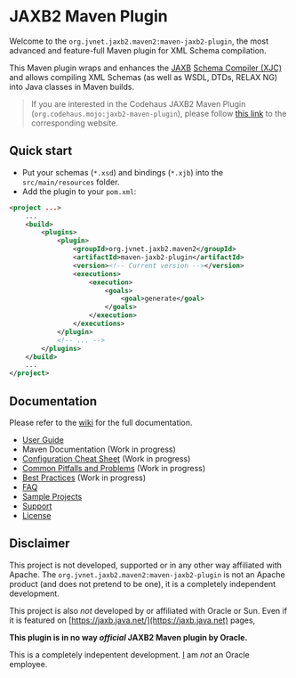 # JAXB2 Maven Plugin #

Welcome to the `org.jvnet.jaxb2.maven2:maven-jaxb2-plugin`, the most advanced and feature-full Maven plugin for XML Schema compilation.

This Maven plugin wraps and enhances the [JAXB](https://jaxb.java.net/) [Schema Compiler (XJC)](http://docs.oracle.com/javase/6/docs/technotes/tools/share/xjc.html) and allows
compiling XML Schemas (as well as WSDL, DTDs, RELAX NG) into Java classes in Maven builds.

> If you are interested in the Codehaus JAXB2 Maven Plugin (`org.codehaus.mojo:jaxb2-maven-plugin`),
> please follow [this link](http://mojo.codehaus.org/jaxb2-maven-plugin/) to the corresponding website.

## Quick start ##

* Put your schemas (`*.xsd`) and bindings (`*.xjb`) into the `src/main/resources` folder.
* Add the plugin to your `pom.xml`:

```xml
<project ...>
	...
	<build>
		<plugins>
			<plugin>
				<groupId>org.jvnet.jaxb2.maven2</groupId>
				<artifactId>maven-jaxb2-plugin</artifactId>
				<version><!-- Current version --></version>
				<executions>
					<execution>
						<goals>
							<goal>generate</goal>
						</goals>
					</execution>
				</executions>
			</plugin>
			<!-- ... -->
		</plugins>
	</build>
	...
</project>
```

## Documentation ##

Please refer to the [wiki](https://github.com/highsource/maven-jaxb2-plugin/wiki) for the full documentation.


* [User Guide](https://github.com/highsource/maven-jaxb2-plugin/wiki/User-Guide)
* Maven Documentation  (Work in progress)
* [Configuration Cheat Sheet](https://github.com/highsource/maven-jaxb2-plugin/wiki/Configuration-Cheat-Sheet) (Work in progress)
* [Common Pitfalls and Problems](https://github.com/highsource/maven-jaxb2-plugin/wiki/Common-Pitfalls-and-Problems) (Work in progress)
* [Best Practices](https://github.com/highsource/maven-jaxb2-plugin/wiki/Best-Practices) (Work in progress)
* [FAQ](https://github.com/highsource/maven-jaxb2-plugin/wiki/FAQ)
* [Sample Projects](https://github.com/highsource/maven-jaxb2-plugin/wiki/Sample-Projects)
* [Support](https://github.com/highsource/maven-jaxb2-plugin/wiki/Support)
* [License](https://github.com/highsource/maven-jaxb2-plugin/blob/master/LICENSE)


## Disclaimer ##

This project is not developed, supported or in any other way affiliated with Apache. The `org.jvnet.jaxb2.maven2:maven-jaxb2-plugin` is not an Apache product (and does not pretend to be one), it is a completely independent development.

This project is also *not* developed by or affiliated with Oracle or Sun. Even if it is featured on [https://jaxb.java.net/](https://jaxb.java.net) pages, 

**This plugin is in no way _official_ JAXB2 Maven plugin by Oracle.**

This is a completely indepentent development. [I](https://github.com/highsource) am *not* an Oracle employee.
